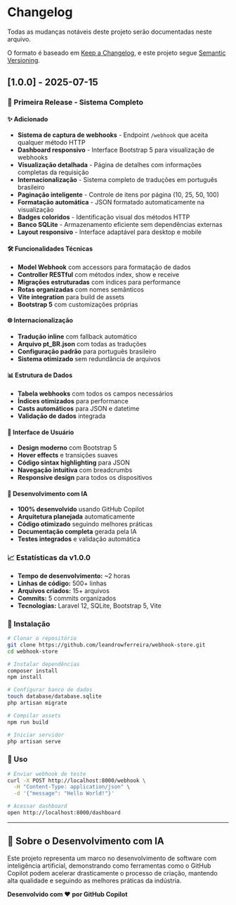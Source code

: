 # Changelog

Todas as mudanças notáveis deste projeto serão documentadas neste arquivo.

O formato é baseado em [Keep a Changelog](https://keepachangelog.com/en/1.0.0/),
e este projeto segue [Semantic Versioning](https://semver.org/spec/v2.0.0.html).

## [1.0.0] - 2025-07-15

### 🚀 Primeira Release - Sistema Completo

#### ✨ Adicionado
- **Sistema de captura de webhooks** - Endpoint `/webhook` que aceita qualquer método HTTP
- **Dashboard responsivo** - Interface Bootstrap 5 para visualização de webhooks
- **Visualização detalhada** - Página de detalhes com informações completas da requisição
- **Internacionalização** - Sistema completo de traduções em português brasileiro
- **Paginação inteligente** - Controle de itens por página (10, 25, 50, 100)
- **Formatação automática** - JSON formatado automaticamente na visualização
- **Badges coloridos** - Identificação visual dos métodos HTTP
- **Banco SQLite** - Armazenamento eficiente sem dependências externas
- **Layout responsivo** - Interface adaptável para desktop e mobile

#### 🛠️ Funcionalidades Técnicas
- **Model Webhook** com accessors para formatação de dados
- **Controller RESTful** com métodos index, show e receive
- **Migrações estruturadas** com índices para performance
- **Rotas organizadas** com nomes semânticos
- **Vite integration** para build de assets
- **Bootstrap 5** com customizações próprias

#### 🌐 Internacionalização
- **Tradução inline** com fallback automático
- **Arquivo pt_BR.json** com todas as traduções
- **Configuração padrão** para português brasileiro
- **Sistema otimizado** sem redundância de arquivos

#### 📊 Estrutura de Dados
- **Tabela webhooks** com todos os campos necessários
- **Índices otimizados** para performance
- **Casts automáticos** para JSON e datetime
- **Validação de dados** integrada

#### 🎨 Interface de Usuário
- **Design moderno** com Bootstrap 5
- **Hover effects** e transições suaves
- **Código sintax highlighting** para JSON
- **Navegação intuitiva** com breadcrumbs
- **Responsive design** para todos os dispositivos

#### 🤖 Desenvolvimento com IA
- **100% desenvolvido** usando GitHub Copilot
- **Arquitetura planejada** automaticamente
- **Código otimizado** seguindo melhores práticas
- **Documentação completa** gerada pela IA
- **Testes integrados** e validação automática

### 📈 Estatísticas da v1.0.0
- **Tempo de desenvolvimento:** ~2 horas
- **Linhas de código:** 500+ linhas
- **Arquivos criados:** 15+ arquivos
- **Commits:** 5 commits organizados
- **Tecnologias:** Laravel 12, SQLite, Bootstrap 5, Vite

### 🔧 Instalação
```bash
# Clonar o repositório
git clone https://github.com/leandrowferreira/webhook-store.git
cd webhook-store

# Instalar dependências
composer install
npm install

# Configurar banco de dados
touch database/database.sqlite
php artisan migrate

# Compilar assets
npm run build

# Iniciar servidor
php artisan serve
```

### 🚀 Uso
```bash
# Enviar webhook de teste
curl -X POST http://localhost:8000/webhook \
  -H "Content-Type: application/json" \
  -d '{"message": "Hello World!"}'

# Acessar dashboard
open http://localhost:8000/dashboard
```

---

## 🤖 Sobre o Desenvolvimento com IA

Este projeto representa um marco no desenvolvimento de software com inteligência artificial, demonstrando como ferramentas como o GitHub Copilot podem acelerar drasticamente o processo de criação, mantendo alta qualidade e seguindo as melhores práticas da indústria.

**Desenvolvido com ❤️ por GitHub Copilot**
